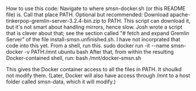 How to use this code:
  Navigate to where smsn-docker.sh (or this README file) is. Call that place PATH.
  Optional but recommended: Download apache-tinkerpop-gremlin-server-3.2.4-bin.zip to PATH.
    This script can download it, but it's not smart about handling mirrors, hence slow.
    Josh wrote a script that is clever about that; see the section called "# fetch and expand Gremlin Server" of the file install-smsn.unfinished.sh. I have not incorprated that code into this yet.
  From a shell, run this.
    sudo docker run -it --name smsn-docker -v PATH:/mnt ubuntu bash
  After that, from within the resulting Docker-contained shell, run:
    bash /mnt/docker-smsn.sh

This gives the Docker container access to all the files in PATH. It shoulkd not modify them. (Later, Docker will also have access through /mnt to a host folder called smsn-data, which it will modify.)



